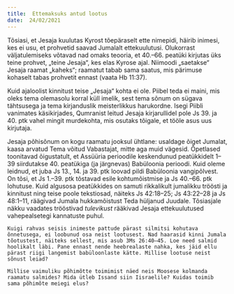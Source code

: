 ```yaml
---
title:  Ettemaksuks antud lootus  
date:  24/02/2021  
---
```


Tõsiasi, et Jesaja kuulutas Kyrost tõepäraselt ette nimepidi, häirib inimesi, kes ei usu, et prohvetid saavad Jumalalt ettekuulutusi. Olukorrast väljatulemiseks võtavad nad omaks teooria, et 40.–66. peatüki kirjutas üks teine prohvet, „teine Jesaja“, kes elas Kyrose ajal. Niimoodi „saetakse“ Jesaja raamat „kaheks“; raamatut tabab sama saatus, mis pärimuse kohaselt tabas prohvetit ennast (vaata Hb 11:37).

Kuid ajaloolist kinnitust teise „Jesaja“ kohta ei ole. Piibel teda ei maini, mis oleks tema olemasolu korral küll imelik, sest tema sõnum on sügava tähtsusega ja tema kirjanduslik meisterlikkus harukordne. Isegi Piibli vanimates käsikirjades, Qumranist leitud Jesaja kirjarullidel pole Js 39. ja 40. ptk vahel mingit murdekohta, mis osutaks tõigale, et tööle asus uus kirjutaja.

Jesaja põhisõnum on kogu raamatu jooksul ühtlane: usaldage õiget Jumalat, kaasa arvatud Tema võitud Vabastajat, mitte aga muid vägesid. Õpetlased toonitavad õigustatult, et Assüüria perioodile keskendunud peatükkidelt 1–39 siirdutakse 40. peatükiga (ja järgnevas) Babüloonia perioodi. Kuid oleme leidnud, et juba Js 13., 14. ja 39. ptk loovad pildi Babüloonia vangipõlvest. On tõsi, et Js 1.–39. ptk tõstavad esile kohtumõistmise ja Js 40.–66. ptk lohutuse. Kuid algusosa peatükkides on samuti rikkalikult jumalikku tröösti ja kinnitust ning teise poole tekstiosad, näiteks Js 42:18–25; Js 43:22–28 ja Js 48:1–11, räägivad Jumala hukkamõistust Teda hüljanud Juudale. Tõsiasjale näkku vaadates trööstivad _tulevikust_ rääkivad Jesaja ettekuulutused vahepealsetegi kannatuste puhul.

`Kuigi rahvas seisis inimeste pattude pärast silmitsi kohutava õnnetusega, ei loobunud osa neist lootusest. Nad haarasid kinni Jumala tõotustest, näiteks sellest, mis asub 3Ms 26:40–45. Loe need salmid hoolikalt läbi. Pane ennast nende heebrealaste nahka, kes jäid ellu pärast riigi langemist babüloonlaste kätte. Millise lootuse neist sõnust leiad?`

`Millise vaimuliku põhimõtte toimimist näed neis Moosese kolmanda raamatu salmides? Mida ütleb Issand siin Iisraelile? Kuidas toimib sama põhimõte meiegi elus?`